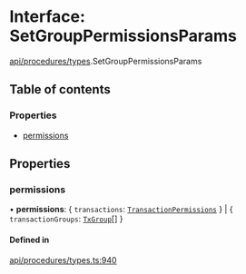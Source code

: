 # Interface: SetGroupPermissionsParams

[api/procedures/types](../wiki/api.procedures.types).SetGroupPermissionsParams

## Table of contents

### Properties

- [permissions](../wiki/api.procedures.types.SetGroupPermissionsParams#permissions)

## Properties

### permissions

• **permissions**: { `transactions`: [`TransactionPermissions`](../wiki/types.TransactionPermissions)  } \| { `transactionGroups`: [`TxGroup`](../wiki/types.TxGroup)[]  }

#### Defined in

[api/procedures/types.ts:940](https://github.com/PolymeshAssociation/polymesh-sdk/blob/079537ad/src/api/procedures/types.ts#L940)
